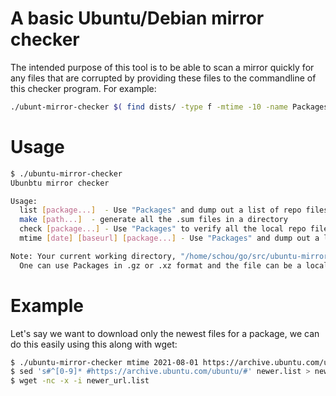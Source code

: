 # A basic Ubuntu/Debian mirror checker

The intended purpose of this tool is to be able to scan a mirror quickly for any files that are corrupted by providing these files to the commandline of this checker program.  For example:

```bash
./ubunt-mirror-checker $( find dists/ -type f -mtime -10 -name Packages.gz )
```

# Usage

```bash
$ ./ubuntu-mirror-checker 
Ubunbtu mirror checker

Usage:
  list [package...]  - Use "Packages" and dump out a list of repo files and their size
  make [path...]  - generate all the .sum files in a directory
  check [package...] - Use "Packages" to verify all the local repo files
  mtime [date] [baseurl] [package...] - Use "Packages" and dump out a list of remote files and their size modified after date.

Note: Your current working directory, "/home/schou/go/src/ubuntu-mirror-checker", must be the repo base directory.
  One can use Packages in .gz or .xz format and the file can be a local file or a URL endpoint.

```

# Example

Let's say we want to download only the newest files for a package, we can do this easily using this along with wget:
```bash
$ ./ubuntu-mirror-checker mtime 2021-08-01 https://archive.ubuntu.com/ubuntu https://archive.ubuntu.com/ubuntu/dists/focal-updates/main/binary-amd64/Packages.xz > newer.list
$ sed 's#^[0-9]* #https://archive.ubuntu.com/ubuntu/#' newer.list > newer_url.list
$ wget -nc -x -i newer_url.list
```
